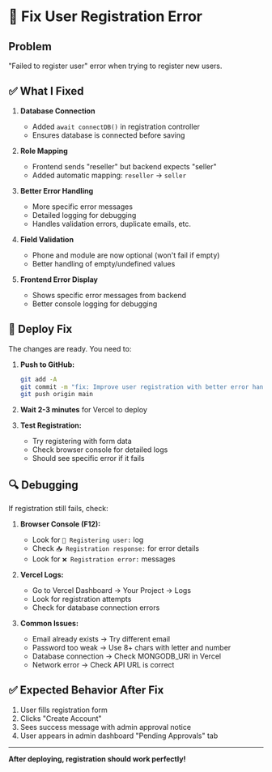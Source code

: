 # 🔧 Fix User Registration Error

## Problem
"Failed to register user" error when trying to register new users.

## ✅ What I Fixed

1. **Database Connection**
   - Added `await connectDB()` in registration controller
   - Ensures database is connected before saving

2. **Role Mapping**
   - Frontend sends "reseller" but backend expects "seller"
   - Added automatic mapping: `reseller` → `seller`

3. **Better Error Handling**
   - More specific error messages
   - Detailed logging for debugging
   - Handles validation errors, duplicate emails, etc.

4. **Field Validation**
   - Phone and module are now optional (won't fail if empty)
   - Better handling of empty/undefined values

5. **Frontend Error Display**
   - Shows specific error messages from backend
   - Better console logging for debugging

## 🚀 Deploy Fix

The changes are ready. You need to:

1. **Push to GitHub:**
   ```bash
   git add -A
   git commit -m "fix: Improve user registration with better error handling and database connection"
   git push origin main
   ```

2. **Wait 2-3 minutes** for Vercel to deploy

3. **Test Registration:**
   - Try registering with form data
   - Check browser console for detailed logs
   - Should see specific error if it fails

## 🔍 Debugging

If registration still fails, check:

1. **Browser Console (F12):**
   - Look for `🔄 Registering user:` log
   - Check `📥 Registration response:` for error details
   - Look for `❌ Registration error:` messages

2. **Vercel Logs:**
   - Go to Vercel Dashboard → Your Project → Logs
   - Look for registration attempts
   - Check for database connection errors

3. **Common Issues:**
   - Email already exists → Try different email
   - Password too weak → Use 8+ chars with letter and number
   - Database connection → Check MONGODB_URI in Vercel
   - Network error → Check API URL is correct

## ✅ Expected Behavior After Fix

1. User fills registration form
2. Clicks "Create Account"
3. Sees success message with admin approval notice
4. User appears in admin dashboard "Pending Approvals" tab

---

**After deploying, registration should work perfectly!**

